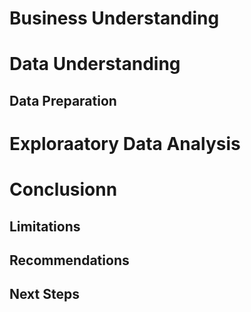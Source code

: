 # Business Understanding
# Data Understanding
## Data Preparation
# Exploraatory Data Analysis
# Conclusionn
## Limitations
## Recommendations
## Next Steps
